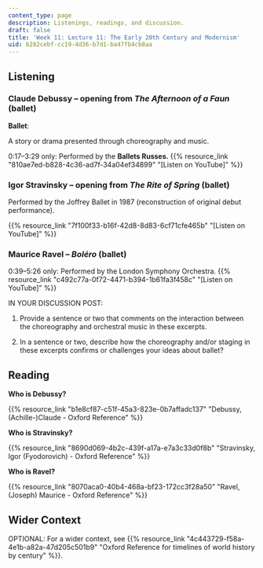 ```yaml
---
content_type: page
description: Listenings, readings, and discussion.
draft: false
title: 'Week 11: Lecture 11: The Early 20th Century and Modernism'
uid: b282cebf-cc19-4d36-b7d1-ba47fb4cb8aa
---
```

## Listening

### Claude Debussy – opening from *The Afternoon of a Faun* (ballet)

**Ballet**:

A story or drama presented through choreography and music.  

0:17–3:29 only: Performed by the **Ballets Russes.** {{% resource_link "810ae7ed-b828-4c36-ad7f-34a04ef34899" "\[Listen on YouTube\]" %}}

### Igor Stravinsky – opening from *The Rite of Spring* (ballet)

Performed by the Joffrey Ballet in 1987 (reconstruction of original debut performance).

{{% resource_link "7f100f33-b16f-42d8-8d83-6cf71cfe465b" "\[Listen on YouTube\]" %}}

### Maurice Ravel – *Boléro* (ballet)

0:39–5:26 only: Performed by the London Symphony Orchestra. {{% resource_link "c492c77a-0f72-4471-b394-1b61fa3f458c" "\[Listen on YouTube\]" %}}

IN YOUR DISCUSSION POST:

1) Provide a sentence or two that comments on the interaction between the choreography and orchestral music in these excerpts.  

2) In a sentence or two, describe how the choreography and/or staging in these excerpts confirms or challenges your ideas about ballet?  

## Reading

**Who is Debussy?**

{{% resource_link "b1e8cf87-c51f-45a3-823e-0b7affadc137" "Debussy, (Achille-)Claude - Oxford Reference" %}}

**Who is Stravinsky?**

{{% resource_link "8690d069-4b2c-439f-a17a-e7a3c33d0f8b" "Stravinsky, Igor (Fyodorovich) - Oxford Reference" %}}

**Who is Ravel?**

{{% resource_link "8070aca0-40b4-468a-bf23-172cc3f28a50" "Ravel, (Joseph) Maurice - Oxford Reference" %}}

## Wider Context

OPTIONAL: For a wider context, see {{% resource_link "4c443729-f58a-4e1b-a82a-47d205c501b9" "Oxford Reference for timelines of world history by century" %}}.